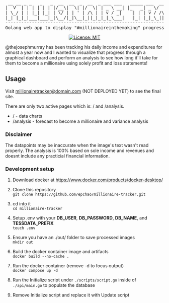 <div align="center">

<pre>
 __ __ _ _   _   _  __  __  _  __  _ ___ ___   _____ ___  __   ____  _____ ___  
|  V  | | | | | | |/__\|  \| |/  \| | _ \ __| |_   _| _ \/  \ / _/ |/ / __| _ \ 
| \_/ | | |_| |_| | \/ | | ' | /\ | | v / _|    | | | v / /\ | \_|   <| _|| v / 
|_| |_|_|___|___|_|\__/|_|\__|_||_|_|_|_\___|   |_| |_|_\_||_|\__/_|\_\___|_|_\ 
-------------------------------------------------------------------------------
Golang web app to display "#millionaireinthemaking" progress
</pre>

[![License: MIT](https://img.shields.io/badge/License-MIT-yellow.svg)](https://opensource.org/licenses/MIT)
</div>

@thejosephmurray has been tracking his daily income and expenditures for almost a year now and I wanted to visualize that progress through a graphical dashboard and perform an analysis to see how long it'll take for them to become a millionaire using solely profit and loss statements!

## Usage

Visit millionairetracker@domain.com (NOT DEPLOYED YET) to see the final site.

There are only two active pages which is: / and /analysis.
* / - data charts
* /analysis - forecast to become a millionaire and variance analysis

### Disclaimer
The datapoints may be inaccurate when the image's text wasn't read properly. The analysis is 100% based on sole income and revenues and doesnt include any practicial financial information.

### Development setup

1. Download docker at https://www.docker.com/products/docker-desktop/

2. Clone this repository \
```git clone https://github.com/epchao/millionaire-tracker.git```

3. cd into it \
```cd millionaire-tracker```

4. Setup .env with your **DB_USER**, **DB_PASSWORD**, **DB_NAME**, and **TESSDATA_PREFIX** \
```touch .env```

5. Ensure you have an ./out/ folder to save processed images \
```mkdir out```

6. Build the docker container image and artifacts \
```docker build --no-cache .```

7. Run the docker container (remove -d to focus output) \
```docker compose up -d```

8. Run the Initialize script under ```./scripts/script.go``` inside of ```./api/main.go``` to populate the database

9. Remove Initialize script and replace it with Update script